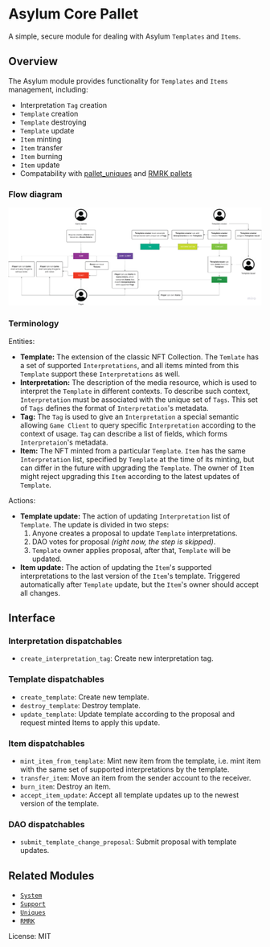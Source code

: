 # Asylum Core Pallet

A simple, secure module for dealing with Asylum `Templates` and `Items`.

## Overview

The Asylum module provides functionality for `Templates` and `Items` management, including:

* Interpretation `Tag` creation
* `Template` creation
* `Template` destroying
* `Template` update
* `Item` minting
* `Item` transfer
* `Item` burning
* `Item` update
* Compatability with [pallet_uniques](https://paritytech.github.io/substrate/master/pallet_uniques/index.html) and [RMRK pallets](https://rmrk-team.github.io/rmrk-substrate/#/pallets/rmrk-core)

### Flow diagram

![](/docs/img/asylum-flow-diagram.png)

### Terminology

Entities:
* **Template:** The extension of the classic NFT Collection. The `Temlate` has a set of supported `Interpretations`, and all items minted from this `Template` support these `Interpretations` as well.
* **Interpretation:** The description of the media resource, which is used to interpret the `Template` in different contexts. To describe such context, `Interpretation` must be associated with the unique set of `Tags`. This set of `Tags` defines the format of `Interpretation`'s metadata.
* **Tag:** The `Tag` is used to give an `Interpretation` a special semantic allowing `Game Client` to query specific `Interpretation` according to the context of usage. `Tag` can describe a list of fields, which forms `Interpretaion`'s metadata.
* **Item:** The NFT minted from a particular `Template`. `Item` has the same `Interpretation` list, specified by `Template` at the time of its minting, but can differ in the future with upgrading the `Template`. The owner of `Item` might reject upgrading this `Item` according to the latest updates of `Template`.

Actions:
* **Template update:** The action of updating `Interpretation` list of `Template`. The update is divided in two steps: 
    1. Anyone creates a proposal to update `Template` interpretations.
    2. DAO votes for proposal _(right now, the step is skipped)_.
    3. `Template` owner applies proposal, after that, `Template` will be updated.
* **Item update:** The action of updating the `Item`'s supported interpretations to the last version of the `Item`'s template. Triggered automatically after `Template` update, but the `Item`'s owner should accept all changes.

## Interface

### Interpretation dispatchables
* `create_interpretation_tag`: Create new interpretation tag.

### Template dispatchables
* `create_template`: Create new template.
* `destroy_template`: Destroy template.
* `update_template`: Update template according to the proposal and request minted Items to apply this update.

### Item dispatchables
* `mint_item_from_template`: Mint new item from the template, i.e. mint item with the same set of supported interpretations by the template.
* `transfer_item`: Move an item from the sender account to the receiver.
* `burn_item`: Destroy an item.
* `accept_item_update`: Accept all template updates up to the newest version of the template.

### DAO dispatchables
* `submit_template_change_proposal`: Submit proposal with template updates.

## Related Modules

* [`System`](https://docs.rs/frame-system/latest/frame_system/)
* [`Support`](https://docs.rs/frame-support/latest/frame_support/)
* [`Uniques`](https://paritytech.github.io/substrate/master/pallet_uniques/index.html)
* [`RMRK`](https://rmrk-team.github.io/rmrk-substrate/#/pallets/rmrk-core)

License: MIT
